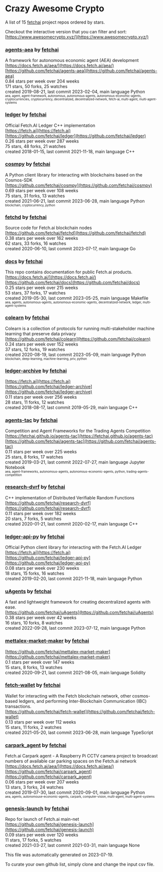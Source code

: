 # Crazy Awesome Crypto
A list of 15 [fetchai](https://github.com/fetchai) project repos ordered by stars.  

Checkout the interactive version that you can filter and sort: 
[https://www.awesomecrypto.xyz/](https://www.awesomecrypto.xyz/)  


### [agents-aea](https://github.com/fetchai/agents-aea) by [fetchai](https://github.com/fetchai)  
A framework for autonomous economic agent (AEA) development  
[https://docs.fetch.ai/aea/](https://docs.fetch.ai/aea/)  
[https://github.com/fetchai/agents-aea](https://github.com/fetchai/agents-aea)  
0.84 stars per week over 204 weeks  
171 stars, 50 forks, 25 watches  
created 2019-08-21, last commit 2023-02-04, main language Python  
<sub><sup>aea, agent, agent-framework, autonomous, autonomous-agents, autonomous-economic-agents, cryptocurrencies, cryptocurrency, decentralized, decentralized-network, fetch-ai, multi-agent, multi-agent-systems</sup></sub>


### [ledger](https://github.com/fetchai/ledger) by [fetchai](https://github.com/fetchai)  
Official Fetch.AI Ledger C++ implementation  
[https://fetch.ai](https://fetch.ai)  
[https://github.com/fetchai/ledger](https://github.com/fetchai/ledger)  
0.26 stars per week over 287 weeks  
75 stars, 48 forks, 21 watches  
created 2018-01-15, last commit 2021-11-18, main language C++  


### [cosmpy](https://github.com/fetchai/cosmpy) by [fetchai](https://github.com/fetchai)  
A Python client library for interacting with blockchains based on the Cosmos-SDK  
[https://github.com/fetchai/cosmpy](https://github.com/fetchai/cosmpy)  
0.69 stars per week over 108 weeks  
75 stars, 31 forks, 13 watches  
created 2021-06-21, last commit 2023-06-28, main language Python  
<sub><sup>blockchain, cryptocurrency, python</sup></sub>


### [fetchd](https://github.com/fetchai/fetchd) by [fetchai](https://github.com/fetchai)  
Source code for Fetch.ai blockchain nodes  
[https://github.com/fetchai/fetchd](https://github.com/fetchai/fetchd)  
0.38 stars per week over 162 weeks  
62 stars, 33 forks, 16 watches  
created 2020-06-10, last commit 2023-07-17, main language Go  


### [docs](https://github.com/fetchai/docs) by [fetchai](https://github.com/fetchai)  
This repo contains documentation for public Fetch.ai products.  
[https://docs.fetch.ai/](https://docs.fetch.ai/)  
[https://github.com/fetchai/docs](https://github.com/fetchai/docs)  
0.25 stars per week over 215 weeks  
53 stars, 37 forks, 17 watches  
created 2019-05-30, last commit 2023-05-25, main language Makefile  
<sub><sup>aea, agents, autonomous-agents, autonomous-economic-agents, decentralized-network, ledger, multi-agent-systems</sup></sub>


### [colearn](https://github.com/fetchai/colearn) by [fetchai](https://github.com/fetchai)  
Colearn is a collection of protocols for running multi-stakeholder machine learning that preserve data privacy  
[https://github.com/fetchai/colearn](https://github.com/fetchai/colearn)  
0.24 stars per week over 152 weeks  
37 stars, 12 forks, 19 watches  
created 2020-08-19, last commit 2023-05-09, main language Python  
<sub><sup>blockchain, deep-learning, machine-learning, priv, python</sup></sub>


### [ledger-archive](https://github.com/fetchai/ledger-archive) by [fetchai](https://github.com/fetchai)  
  
[https://fetch.ai](https://fetch.ai)  
[https://github.com/fetchai/ledger-archive](https://github.com/fetchai/ledger-archive)  
0.11 stars per week over 256 weeks  
28 stars, 11 forks, 12 watches  
created 2018-08-17, last commit 2019-05-29, main language C++  


### [agents-tac](https://github.com/fetchai/agents-tac) by [fetchai](https://github.com/fetchai)  
Competition and Agent Frameworks for the Trading Agents Competition  
[https://fetchai.github.io/agents-tac](https://fetchai.github.io/agents-tac)  
[https://github.com/fetchai/agents-tac](https://github.com/fetchai/agents-tac)  
0.11 stars per week over 225 weeks  
25 stars, 8 forks, 17 watches  
created 2019-03-21, last commit 2022-07-27, main language Jupyter Notebook  
<sub><sup>aea, agent-frameworks, autonomous-agents, autonomous-economic-agents, python, trading-agents-competition</sup></sub>


### [research-dvrf](https://github.com/fetchai/research-dvrf) by [fetchai](https://github.com/fetchai)  
C++ implementation of Distributed Verifiable Random Functions  
[https://github.com/fetchai/research-dvrf](https://github.com/fetchai/research-dvrf)  
0.11 stars per week over 182 weeks  
20 stars, 7 forks, 5 watches  
created 2020-01-21, last commit 2020-02-17, main language C++  


### [ledger-api-py](https://github.com/fetchai/ledger-api-py) by [fetchai](https://github.com/fetchai)  
Official Python client library for interacting with the Fetch.AI Ledger  
[https://fetch.ai](https://fetch.ai)  
[https://github.com/fetchai/ledger-api-py](https://github.com/fetchai/ledger-api-py)  
0.08 stars per week over 230 weeks  
18 stars, 15 forks, 16 watches  
created 2019-02-20, last commit 2021-11-18, main language Python  


### [uAgents](https://github.com/fetchai/uAgents) by [fetchai](https://github.com/fetchai)  
A fast and lightweight framework for creating decentralized agents with ease.  
[https://github.com/fetchai/uAgents](https://github.com/fetchai/uAgents)  
0.38 stars per week over 42 weeks  
16 stars, 10 forks, 8 watches  
created 2022-09-28, last commit 2023-07-12, main language Python  


### [mettalex-market-maker](https://github.com/fetchai/mettalex-market-maker) by [fetchai](https://github.com/fetchai)  
  
[https://github.com/fetchai/mettalex-market-maker](https://github.com/fetchai/mettalex-market-maker)  
0.1 stars per week over 147 weeks  
15 stars, 8 forks, 13 watches  
created 2020-09-21, last commit 2021-08-05, main language Solidity  


### [fetch-wallet](https://github.com/fetchai/fetch-wallet) by [fetchai](https://github.com/fetchai)  
Wallet for interacting with the Fetch blockchain network, other cosmos-based ledgers, and performing Inter-Blockchain Communication (IBC) transactions.  
[https://github.com/fetchai/fetch-wallet](https://github.com/fetchai/fetch-wallet)  
0.13 stars per week over 112 weeks  
15 stars, 11 forks, 2 watches  
created 2021-05-20, last commit 2023-06-28, main language TypeScript  


### [carpark_agent](https://github.com/fetchai/carpark_agent) by [fetchai](https://github.com/fetchai)  
Fetch.ai Carpark agent - A Raspberry Pi CCTV camera project to broadcast numbers of available car parking spaces on the Fetch.ai network  
[https://docs.fetch.ai/aea/](https://docs.fetch.ai/aea/)  
[https://github.com/fetchai/carpark_agent](https://github.com/fetchai/carpark_agent)  
0.06 stars per week over 207 weeks  
13 stars, 3 forks, 24 watches  
created 2019-07-30, last commit 2020-09-01, main language Python  
<sub><sup>aea, agents, autonomouse-economic-agents, carpark, computer-vision, multi-agent, multi-agent-systems</sup></sub>


### [genesis-launch](https://github.com/fetchai/genesis-launch) by [fetchai](https://github.com/fetchai)  
Repo for launch of Fetch.ai main-net  
[https://github.com/fetchai/genesis-launch](https://github.com/fetchai/genesis-launch)  
0.09 stars per week over 120 weeks  
11 stars, 17 forks, 5 watches  
created 2021-03-27, last commit 2021-03-31, main language None  


This file was automatically generated on 2023-07-19.  

To curate your own github list, simply clone and change the input csv file.  